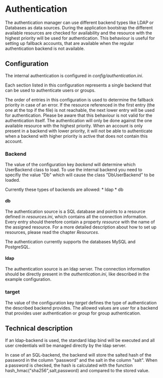 # Authentication

The authentication manager can use different backend types like LDAP or Databases as data sources. During
the application bootstrap the different available resources are checked for availability and
the resource with the highest priority will be used for authentication. This behaviour is useful for setting
up fallback accounts, that are available when the regular authentication backend is not available.

## Configuration

The internal authentication is configured in *config/authentication.ini*.

Each section listed in this configuration represents a single backend
that can be used to authenticate users or groups.

The order of entries in this configuration is used to determine the fallback
priority in case of an error. If the resource referenced in the first entry (the one at the top if the file)
is not reachable, the next lower entry will be used for authentication.
Please be aware that this behaviour is not valid for the authentication itself.
The authentication will only be done against the one available resource with the highest
priority. When an account is only present in a backend with lower priority, it will not
be able to authenticate when a backend with higher priority is active that does not contain
this account.

### Backend

The value of the configuration key *backend* will determine which UserBackend class to
load. To use the internal backend you need to specifiy the value "Db"
which will cause the class "DbUserBackend" to be loaded.

Currently these types of backends are allowed:
    * ldap
    * db

#### db

The authentication source is a SQL database and points to a resource defined in *resources.ini*, which
contains all the connection information. Every entry should therefore contain a property *resource*
with the name of the assigned resource. For a more detailed description about how to set up resources,
please read the chapter *Resources*.

The authentication currently supports the databases MySQL and PostgreSQL.

#### ldap

The authentication source is an ldap server. The connection information should be directly present
in the *authentication.ini*, like described in the example configuration.


### target

The value of the configuration key *target* defines the type of authentication the described backend provides.
The allowed values are *user* for a backend that provides user authentication or *group* for group authentication.


## Technical description

If an ldap-backend is used, the standard ldap bind will be executed and all user credentials will be managed
directly by the ldap server.

In case of an SQL-backend, the backend will store the salted hash of the password in the column "password" and the salt in the column "salt".
When a password is checked, the hash is calculated with the function hash_hmac("sha256",salt,password) and compared
to the stored value.
